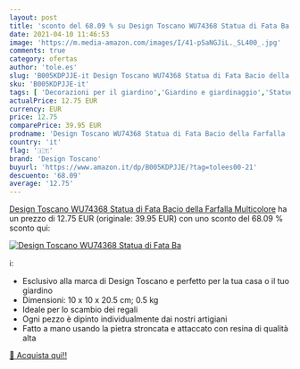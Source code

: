 ```yaml
---
layout: post
title: 'sconto del 68.09 % su Design Toscano WU74368 Statua di Fata Ba  '
date: 2021-04-10 11:46:53
image: 'https://m.media-amazon.com/images/I/41-pSaNGJiL._SL400_.jpg'
comments: true
category: ofertas
author: 'tole.es'
slug: 'B005KDPJJE-it Design Toscano WU74368 Statua di Fata Bacio della Farfalla...'
sku: 'B005KDPJJE-it'
tags: [ 'Decorazioni per il giardino','Giardino e giardinaggio','Statue e sculture da giardino','Statuette da giardino','design toscano', ]
actualPrice: 12.75 EUR
currency: EUR
price: 12.75
comparePrice: 39.95 EUR
prodname: 'Design Toscano WU74368 Statua di Fata Bacio della Farfalla  Multicolore'
country: 'it'
flag: '🇮🇹'
brand: 'Design Toscano'
buyurl: 'https://www.amazon.it/dp/B005KDPJJE/?tag=tolees00-21'
descuento: '68.09'
average: '12.75'
---
```


[Design Toscano WU74368 Statua di Fata Bacio della Farfalla  Multicolore](https://www.amazon.it/dp/B005KDPJJE/?tag=tolees00-21) ha un prezzo di 12.75 EUR (originale: 39.95 EUR) con uno sconto del 68.09 % sconto qui:

[![Design Toscano WU74368 Statua di Fata Ba](https://m.media-amazon.com/images/I/41-pSaNGJiL._SL400_.jpg)](https://www.amazon.it/dp/B005KDPJJE/?tag=tolees00-21)

ℹ️:

- Esclusivo alla marca di Design Toscano e perfetto per la tua casa o il tuo giardino
- Dimensioni: 10 x 10 x 20.5 cm; 0.5 kg
- Ideale per lo scambio dei regali
- Ogni pezzo è dipinto individualmente dai nostri artigiani
- Fatto a mano usando la pietra stroncata e attaccato con resina di qualità alta

[🛒 Acquista qui!!](https://www.amazon.it/dp/B005KDPJJE/?tag=tolees00-21)
